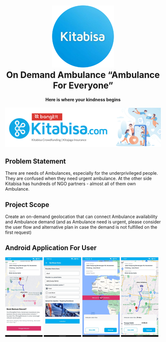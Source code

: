 <h1 align="center">
  <br>
  <a href="#"><img src="https://raw.githubusercontent.com/Kitabisa-On-demand-Ambulance/.github/71ca16a11a3b323c797e4ff892590b911131c00c/profile/img/kitabisalogo.svg" alt="Markdownify" width="200"></a>
  <br>
  On Demand Ambulance “Ambulance For Everyone”
  <br>
</h1>

<h4 align="center">Here is where your kindness begins</h4>

<img src="https://raw.githubusercontent.com/Kitabisa-On-demand-Ambulance/.github/f7ea495b05352eb9ede13e2687af7e2b530f712f/profile/img/banner.svg"></img>

## Problem Statement
There are needs of Ambulances, especially for the underprivileged people. They are confused when they need urgent ambulance. At the other side Kitabisa has hundreds of NGO partners - almost all of them own Ambulance.

## Project Scope
Create an on-demand geolocation that can connect Ambulance availability and Ambulance demand
(and as Ambulance need is urgent, please consider the user flow and alternative plan in case the demand is not fulfilled on the first request)

## Android Application For User
<img src="https://raw.githubusercontent.com/Kitabisa-On-demand-Ambulance/.github/main/profile/img/user-mb-1.png" width="24%"></img>
<img src="https://raw.githubusercontent.com/Kitabisa-On-demand-Ambulance/.github/main/profile/img/user-mb-2.png" width="24%"></img>
<img src="https://raw.githubusercontent.com/Kitabisa-On-demand-Ambulance/.github/main/profile/img/user-mb-3.png" width="24%"></img>
<img src="https://raw.githubusercontent.com/Kitabisa-On-demand-Ambulance/.github/main/profile/img/user-mb-4.png" width="24%"></img>



